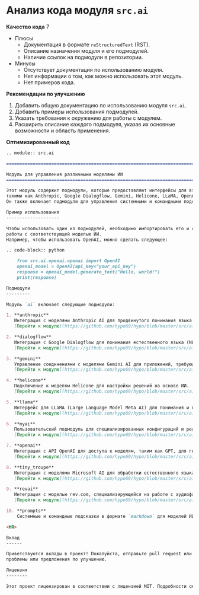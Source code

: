 # Анализ кода модуля `src.ai`

**Качество кода**
7
- Плюсы
    - Документация в формате `reStructuredText` (RST).
    - Описание назначения модуля и его подмодулей.
    - Наличие ссылок на подмодули в репозитории.
- Минусы
    - Отсутствует документация по использованию модуля.
    - Нет информации о том, как можно использовать этот модуль.
    - Нет примеров кода.

**Рекомендации по улучшению**
1. Добавить общую документацию по использованию модуля `src.ai`.
2. Добавить примеры использования подмодулей.
3. Указать требования к окружению для работы с модулем.
4. Расширить описание каждого подмодуля, указав их основные возможности и область применения.

**Оптимизированный код**

```markdown
.. module:: src.ai

=========================================================================================

Модуль для управления различными моделями ИИ
=========================================================================================

Этот модуль содержит подмодули, которые предоставляют интерфейсы для взаимодействия с различными моделями ИИ,
такими как Anthropic, Google Dialogflow, Gemini, Helicone, LLaMA, OpenAI и другие.
Он также включает подмодули для управления системными и командными подсказками (prompts).

Пример использования
--------------------

Чтобы использовать один из подмодулей, необходимо импортировать его и создать экземпляр класса для
работы с соответствующей моделью ИИ.
Например, чтобы использовать OpenAI, можно сделать следующее:

.. code-block:: python

    from src.ai.openai.openai import OpenAI
    openai_model = OpenAI(api_key="your_api_key")
    response = openai_model.generate_text("Hello, world!")
    print(response)

Подмодули
---------

Модуль `ai` включает следующие подмодули:

1. **anthropic**
   Интеграция с моделями Anthropic AI для продвинутого понимания языка и генерации ответов.
   [Перейти к модулю](https://github.com/hypo69/hypo/blob/master/src/ai/anthropic/README.MD)

2. **dialogflow**
   Интеграция с Google Dialogflow для понимания естественного языка (NLU) и создания диалоговых приложений.
   [Перейти к модулю](https://github.com/hypo69/hypo/blob/master/src/ai/dialogflow/README.MD)

3. **gemini**
   Управление соединениями с моделями Gemini AI для приложений, требующих уникальных возможностей Gemini AI.
   [Перейти к модулю](https://github.com/hypo69/hypo/blob/master/src/ai/gemini/README.MD)

4. **helicone**
   Подключение к моделям Helicone для настройки решений на основе ИИ.
   [Перейти к модулю](https://github.com/hypo69/hypo/blob/master/src/ai/helicone/README.MD)

5. **llama**
   Интерфейс для LLaMA (Large Language Model Meta AI) для понимания и генерации естественного языка.
   [Перейти к модулю](https://github.com/hypo69/hypo/blob/master/src/ai/llama/README.MD)

6. **myai**
   Пользовательский подмодуль для специализированных конфигураций и реализаций моделей.
   [Перейти к модулю](https://github.com/hypo69/hypo/blob/master/src/ai/myai/README.MD)

7. **openai**
   Интеграция с API OpenAI для доступа к моделям, таким как GPT, для генерации текста, классификации, перевода и др.
   [Перейти к модулю](https://github.com/hypo69/hypo/blob/master/src/ai/openai/README.MD)

8. **tiny_troupe**
   Интеграция с моделями Microsoft AI для обработки естественного языка и анализа данных.
   [Перейти к модулю](https://github.com/hypo69/hypo/blob/master/src/ai/tiny_troupe/README.MD)

9. **revai**
   Интеграция с моделью rev.com, специализирующейся на работе с аудиофайлами.
   [Перейти к модулю](https://github.com/hypo69/hypo/blob/master/src/ai/revai/README.MD)

10. **prompts**
    Системные и командные подсказки в формате `markdown` для моделей ИИ.

<HR>

Вклад
------

Приветствуются вклады в проект! Пожалуйста, отправьте pull request или откройте issue, если у вас возникнут
проблемы или предложения по улучшению.

Лицензия
--------

Этот проект лицензирован в соответствии с лицензией MIT. Подробности см. в файле [LICENSE](../../LICENSE).
```